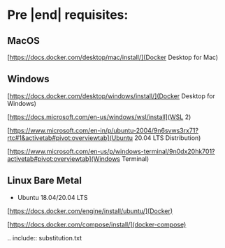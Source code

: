 
# Pre |end| requisites:

## MacOS

[https://docs.docker.com/desktop/mac/install/](Docker Desktop for Mac)


## Windows 

[https://docs.docker.com/desktop/windows/install/](Docker Desktop for Windows)

[https://docs.microsoft.com/en-us/windows/wsl/install](WSL 2)

[https://www.microsoft.com/en-in/p/ubuntu-2004/9n6svws3rx71?rtc#1&activetab#pivot:overviewtab](Ubuntu 20.04 LTS Distribution)

[https://www.microsoft.com/en-us/p/windows-terminal/9n0dx20hk701?activetab#pivot:overviewtab](Windows Terminal)


## Linux Bare Metal 

* Ubuntu 18.04/20.04 LTS 

[https://docs.docker.com/engine/install/ubuntu/](Docker)

[https://docs.docker.com/compose/install/](docker-compose)


.. include:: substitution.txt
